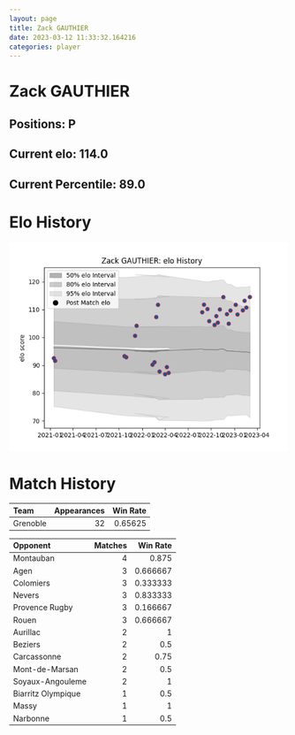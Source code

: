 ```yaml
---  
layout: page  
title: Zack GAUTHIER  
date: 2023-03-12 11:33:32.164216  
categories: player  
---
```

# Zack GAUTHIER

## Positions: P

## Current elo: 114.0

## Current Percentile: 89.0

# Elo History


![elo history](history_ZackGAUTHIER.png)
# Match History


| Team     |   Appearances |   Win Rate |
|:---------|--------------:|-----------:|
| Grenoble |            32 |    0.65625 |

| Opponent           |   Matches |   Win Rate |
|:-------------------|----------:|-----------:|
| Montauban          |         4 |   0.875    |
| Agen               |         3 |   0.666667 |
| Colomiers          |         3 |   0.333333 |
| Nevers             |         3 |   0.833333 |
| Provence Rugby     |         3 |   0.166667 |
| Rouen              |         3 |   0.666667 |
| Aurillac           |         2 |   1        |
| Beziers            |         2 |   0.5      |
| Carcassonne        |         2 |   0.75     |
| Mont-de-Marsan     |         2 |   0.5      |
| Soyaux-Angouleme   |         2 |   1        |
| Biarritz Olympique |         1 |   0.5      |
| Massy              |         1 |   1        |
| Narbonne           |         1 |   0.5      |